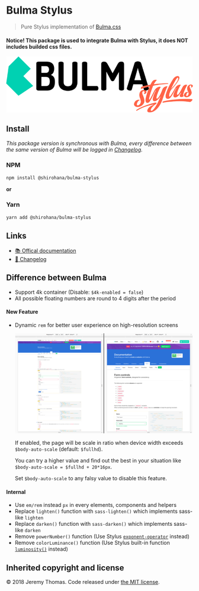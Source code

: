 # Bulma Stylus
> Pure Stylus implementation of [Bulma.css](https://github.com/jgthms/bulma)

#### Notice! This package is used to integrate Bulma with Stylus, it does NOT includes builded css files.

![Bulma-Stylus banner](docs/images/bulma-stylus-banner.png)

## Install
_This package version is synchronous with Bulma, every difference between the same version of Bulma
will be logged in [Changelog](CHANGELOG.md)._

### NPM
```sh
npm install @shirohana/bulma-stylus
```

__or__

### Yarn
```sh
yarn add @shirohana/bulma-stylus
```

## Links
- [📚 Offical documentation](https://bulma.io/documentation/overview/start)
- [📜 Changelog](CHANGELOG.md)

## Difference between Bulma
- Support 4k container (Disable: `$4k-enabled = false`)
- All possible floating numbers are round to 4 digits after the period

#### New Feature
- Dynamic `rem` for better user experience on high-resolution screens

  [![high resolution comparation](docs/images/responsiveness-compare.png)](https://raw.githubusercontent.com/shirohana/bulma.stylus/dev/docs/images/responsiveness-compare.png)

  If enabled, the page will be scale in ratio when device width exceeds `$body-auto-scale` (default: `$fullhd`).

  You can try a higher value and find out the best in your situation like `$body-auto-scale = $fullhd + 20*16px`.

  Set `$body-auto-scale` to any falsy value to disable this feature.

#### Internal
- Use `em/rem` instead `px` in every elements, components and helpers
- Replace `lighten()` function with `sass-lighten()` which implements sass-like `lighten`
- Replace `darken()` function with `sass-darken()` which implements sass-like `darken`
- Remove `powerNumber()` function (Use Stylus [`exponent-operator`][stylus-operator-exponent] instead)
- Remove `colorLuminance()` function (Use Stylus built-in function [`luminosity()`][stylus-bifs-luminosity] instead)

[stylus-operator-exponent]: http://stylus-lang.com/docs/operators.html#exponent-
[stylus-bifs-luminosity]: http://stylus-lang.com/docs/bifs.html#luminositycolor

## Inherited copyright and license
© 2018 Jeremy Thomas. Code released under [the MIT license](https://github.com/jgthms/bulma/blob/master/LICENSE).
